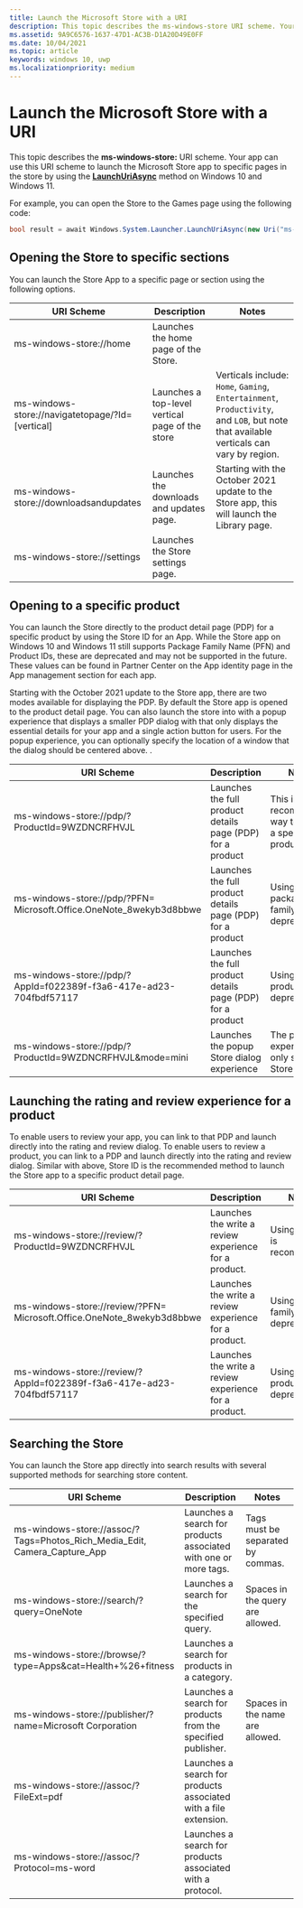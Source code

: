 ```yaml
---
title: Launch the Microsoft Store with a URI
description: This topic describes the ms-windows-store URI scheme. Your app can use this URI scheme to launch the Microsoft Store app to specific pages in the Store.
ms.assetid: 9A9C6576-1637-47D1-AC3B-D1A20D49E0FF
ms.date: 10/04/2021
ms.topic: article
keywords: windows 10, uwp
ms.localizationpriority: medium
---
```


# Launch the Microsoft Store with a URI

This topic describes the **ms-windows-store:** URI scheme. Your app can use this URI scheme to launch the Microsoft Store app to specific pages in the store by using the [**LaunchUriAsync**](/uwp/api/windows.system.launcher.launchuriasync) method on Windows 10 and Windows 11.

For example, you can open the Store to the Games page using the following code:

```csharp
bool result = await Windows.System.Launcher.LaunchUriAsync(new Uri("ms-windows-store://navigatetopage/?Id=Gaming"));
```

## Opening the Store to specific sections

You can launch the Store App to a specific page or section using the following options.

| URI Scheme                                       | Description                                     | Notes |
|--------------------------------------------------|-------------------------------------------------|-------|
| ms-windows-store://home                          | Launches the home page of the Store.            |       |
| ms-windows-store://navigatetopage/?Id=[vertical] | Launches a top-level vertical page of the store | Verticals include: `Home`, `Gaming`, `Entertainment`, `Productivity`, and `LOB`, but note that available verticals can vary by region. |
| ms-windows-store://downloadsandupdates           | Launches the downloads and updates page.        | Starting with the October 2021 update to the Store app, this will launch the Library page. |
| ms-windows-store://settings                      | Launches the Store settings page.               |       |

## Opening to a specific product

You can launch the Store directly to the product detail page (PDP) for a specific product by using the Store ID for an App. While the Store app on Windows 10 and Windows 11 still supports Package Family Name (PFN) and Product IDs, these are deprecated and may not be supported in the future. These values can be found in Partner Center on the App identity page in the App management section for each app.

Starting with the October 2021 update to the Store app, there are two modes available for displaying the PDP. By default the Store app is opened to the product detail page. You can also launch the store into with a popup experience that displays a smaller PDP dialog with that only displays the essential details for your app and a single action button for users. For the popup experience, you can optionally specify the location of a window that the dialog should be centered above.     .

| URI Scheme                                                          | Description | Notes |
|---------------------------------------------------------------------|-------------|-------|
| ms-windows-store://pdp/?ProductId=9WZDNCRFHVJL                      | Launches the full product details page (PDP) for a product | This is the recommended way to link to a specific product.
| ms-windows-store://pdp/?PFN= Microsoft.Office.OneNote_8wekyb3d8bbwe | Launches the full product details page (PDP) for a product | Using the package family name is deprecated.
| ms-windows-store://pdp/?AppId=f022389f-f3a6-417e-ad23-704fbdf57117  | Launches the full product details page (PDP) for a product | Using the productid is deprecated.
| ms-windows-store://pdp/?ProductId=9WZDNCRFHVJL&mode=mini            | Launches the popup Store dialog experience | The popup experience only supports Store ID |

## Launching the rating and review experience for a product

To enable users to review your app, you can link to that PDP and launch directly into the rating and review dialog. To enable users to review a product, you can link to a PDP and launch directly into the rating and review dialog.  Similar with above, Store ID is the recommended method to launch the Store app to a specific product detail page.

| URI Scheme                                                             | Description | Notes |
|------------------------------------------------------------------------|-------------|-------|
| ms-windows-store://review/?ProductId=9WZDNCRFHVJL                      | Launches the write a review experience for a product. | Using StoreId is recommended |
| ms-windows-store://review/?PFN= Microsoft.Office.OneNote_8wekyb3d8bbwe | Launches the write a review experience for a product. | Using product family name is deprecated. |
| ms-windows-store://review/?AppId=f022389f-f3a6-417e-ad23-704fbdf57117  | Launches the write a review experience for a product. | Using productid is deprecated |

## Searching the Store

You can launch the Store app directly into search results with several supported methods for searching store content.

| URI Scheme                                                                | Description | Notes |
|---------------------------------------------------------------------------|-------------|-------|
| ms-windows-store://assoc/?Tags=Photos_Rich_Media_Edit, Camera_Capture_App | Launches a search for products associated with one or more tags.  | Tags must be separated by commas. |
| ms-windows-store://search/?query=OneNote                                  | Launches a search for the specified query. | Spaces in the query are allowed. |
| ms-windows-store://browse/?type=Apps&cat=Health+%26+fitness               | Launches a search for products in a category. | |
| ms-windows-store://publisher/?name=Microsoft Corporation                  | Launches a search for products from the specified publisher. | Spaces in the name are allowed. |
| ms-windows-store://assoc/?FileExt=pdf                                     | Launches a search for products associated with a file extension. | |
| ms-windows-store://assoc/?Protocol=ms-word                                | Launches a search for products associated with a protocol. | |
